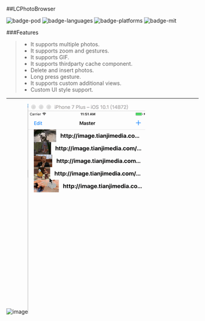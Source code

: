##LCPhotoBrowser 

![badge-pod] ![badge-languages] ![badge-platforms] ![badge-mit]

###Features
> * It supports multiple photos.
> * It supports zoom and gestures.
> * It supports GIF.
> * It supports thirdparty cache component.
> * Delete and insert photos.
> * Long press gesture.
> * It supports custom additional views.
> * Custom UI style support.
 
-------------

![image](https://github.com/titman/Pictures-of-the-warehouse/blob/master/LCPhotoBrowser1.gif?raw=false)![image](https://github.com/titman/Pictures-of-the-warehouse/blob/master/LCPhotoBrowser2.gif?raw=false)



[badge-platforms]: https://img.shields.io/badge/platforms-iOS-lightgrey.svg
[badge-pod]: https://img.shields.io/cocoapods/v/LCPhotoBrowser.svg?label=version
[badge-languages]: https://img.shields.io/badge/languages-ObjC-orange.svg
[badge-mit]: https://img.shields.io/badge/license-MIT-blue.svg
